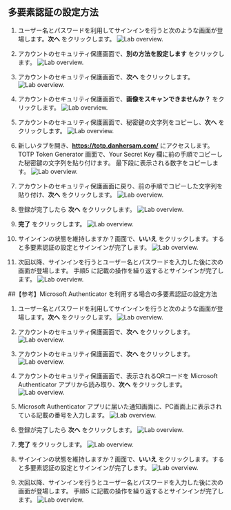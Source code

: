 ﻿## 多要素認証の設定方法
1. ユーザー名とパスワードを利用してサインインを行うと次のような画面が登場します。**次へ** をクリックします。
![Lab overview.](0.png)

2. アカウントのセキュリティ保護画面で、**別の方法を設定します** をクリックします。
![Lab overview.](1.png)

3. アカウントのセキュリティ保護画面で、**次へ** をクリックします。
![Lab overview.](a1.png)

4. アカウントのセキュリティ保護画面で、**画像をスキャンできませんか？** をクリックします。
![Lab overview.](a2.png)

5. アカウントのセキュリティ保護画面で、秘密鍵の文字列をコピーし、**次へ** をクリックします。
![Lab overview.](a3.png)

6. 新しいタブを開き、**https://totp.danhersam.com/** にアクセスします。
TOTP Token Generator 画面で、Your Secret Key 欄に前の手順でコピーした秘密鍵の文字列を貼り付けます。
最下段に表示される数字をコピーします。
![Lab overview.](a4.png)

8. アカウントのセキュリティ保護画面に戻り、前の手順でコピーした文字列を貼り付け、**次へ** をクリックします。
![Lab overview.](a5.png)

9. 登録が完了したら **次へ** をクリックします。
![Lab overview.](13.png)

10. **完了** をクリックします。
![Lab overview.](14.png)

11. サインインの状態を維持しますか？画面で、**いいえ** をクリックします。すると多要素認証の設定とサインインが完了します。
![Lab overview.](7.png)

12. 次回以降、サインインを行うとユーザー名とパスワードを入力した後に次の画面が登場します。
手順5 に記載の操作を繰り返するとサインインが完了します。
![Lab overview.](15.png)




﻿##【参考】Microsoft Authenticator を利用する場合の多要素認証の設定方法
1. ユーザー名とパスワードを利用してサインインを行うと次のような画面が登場します。**次へ** をクリックします。
![Lab overview.](0.png)

2. アカウントのセキュリティ保護画面で、**次へ** をクリックします。
![Lab overview.](1.png)

3. アカウントのセキュリティ保護画面で、**次へ** をクリックします。
![Lab overview.](10.png)

4. アカウントのセキュリティ保護画面で、表示されるQRコードを Microsoft Authenticator アプリから読み取り、**次へ** をクリックします。
![Lab overview.](11.png)

5. Microsoft Authenticator アプリに届いた通知画面に、PC画面上に表示されている記載の番号を入力します。
![Lab overview.](12.png)

6. 登録が完了したら **次へ** をクリックします。
![Lab overview.](13.png)

7. **完了** をクリックします。
![Lab overview.](14.png)

8. サインインの状態を維持しますか？画面で、**いいえ** をクリックします。すると多要素認証の設定とサインインが完了します。
![Lab overview.](7.png)

9. 次回以降、サインインを行うとユーザー名とパスワードを入力した後に次の画面が登場します。
手順5 に記載の操作を繰り返するとサインインが完了します。
![Lab overview.](15.png)
